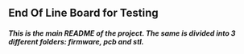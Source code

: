 
## End Of Line Board for Testing
##### This is the main README of the project. The same is divided into 3 different folders: firmware, pcb and stl.
            